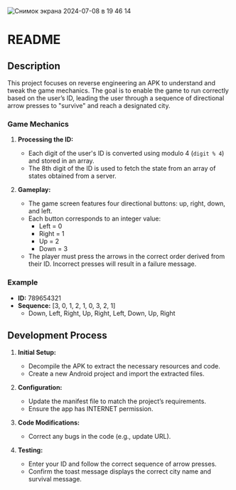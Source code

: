 ![Снимок экрана 2024-07-08 в 19 46 14](https://github.com/KristinaKolesnyk/SecurityAndroid_HW2/assets/126165994/ee75a73c-8472-46c6-a79f-068473688fc8)
# README

## Description

This project focuses on reverse engineering an APK to understand and tweak the game mechanics. The goal is to enable the game to run correctly based on the user’s ID, leading the user through a sequence of directional arrow presses to "survive" and reach a designated city.

### Game Mechanics

1. **Processing the ID:**
   - Each digit of the user's ID is converted using modulo 4 (`digit % 4`) and stored in an array.
   - The 8th digit of the ID is used to fetch the state from an array of states obtained from a server.

2. **Gameplay:**
   - The game screen features four directional buttons: up, right, down, and left.
   - Each button corresponds to an integer value:
     - Left = 0
     - Right = 1
     - Up = 2
     - Down = 3
   - The player must press the arrows in the correct order derived from their ID. Incorrect presses will result in a failure message.

### Example

- **ID:** 789654321
- **Sequence:** [3, 0, 1, 2, 1, 0, 3, 2, 1]
  - Down, Left, Right, Up, Right, Left, Down, Up, Right

## Development Process

1. **Initial Setup:**
   - Decompile the APK to extract the necessary resources and code.
   - Create a new Android project and import the extracted files.

2. **Configuration:**
   - Update the manifest file to match the project’s requirements.
   - Ensure the app has INTERNET permission.

3. **Code Modifications:**
   - Correct any bugs in the code (e.g., update URL).

4. **Testing:**
   - Enter your ID and follow the correct sequence of arrow presses.
   - Confirm the toast message displays the correct city name and survival message.

